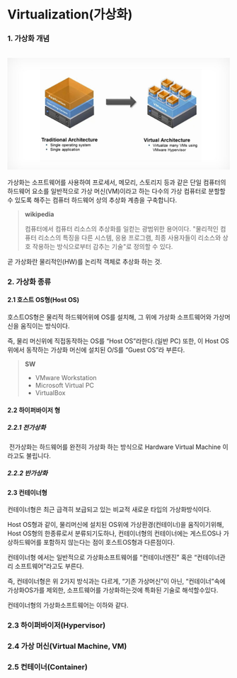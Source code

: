 # Virtualization(가상화)

### 1. 가상화 개념

​						![Docker](../image/virtualization.png)

가상화는 소프트웨어를 사용하여 프로세서, 메모리, 스토리지 등과 같은 단일 컴퓨터의 하드웨어 요소를 일반적으로 가상 머신(VM)이라고 하는 다수의 가상 컴퓨터로 분할할 수 있도록 해주는 컴퓨터 하드웨어 상의 추상화 계층을 구축합니다.

> **wikipedia**
>
> 컴퓨터에서 컴퓨터 리소스의 추상화를 일컫는 광범위한 용어이다. "물리적인 컴퓨터 리소스의 특징을 다른 시스템, 응용 프로그램, 최종 사용자들이 리소스와 상호 작용하는 방식으로부터 감추는 기술"로 정의할 수 있다.

곧 가상화란 물리적인(HW)를 논리적 객체로 추상화 하는 것.

### 2. 가상화 종류

#### 	2.1 호스트 OS형(Host OS)

호스트OS형은 물리적 하드웨어위에 OS를 설치해, 그 위에 가상화 소프트웨어와 가상머신을 움직이는 방식이다.

즉, 물리 머신위에 직접동작하는 OS를 “Host OS”라한다.(일반 PC) 또한, 이 Host OS위에서 동작하는 가상화 머신에 설치된 O/S를 “Guest OS”라 부른다.

> **SW**
>
> - VMware Workstation
> - Microsoft Virtual PC
> - VirtualBox



#### 2.2 하이퍼바이저 형

##### 	2.2.1 전가상화

​	전가상화는 하드웨어를 완전히 가상화 하는 방식으로 Hardware Virtual Machine 이라고도 불립니다.

##### 2.2.2 반가상화



#### 	2.3 컨테이너형

컨테이너형은 최근 급격히 보급되고 있는 비교적 새로운 타입의 가상화방식이다.

Host OS형과 같이, 물리머신에 설치된 OS위에 가상환경(컨테이너)을 움직이기위해, Host OS형의 한종류로서 분류되기도하나, 컨테이너형의 컨테이너에는 게스트OS나 가상하드웨어를 포함하지 않는다는 점이 호스트OS형과 다른점이다.

컨테이너형 에서는 일반적으로 가상화소프트웨어를 “컨테이너엔진” 혹은 “컨테이너관리 소프트웨어”라고도 부른다.

즉, 컨테이너형은 위 2가지 방식과는 다르게,  “기존 가상머신”이 아닌, “컨테이너”속에 가상화OS가를 제외한, 소프트웨어를 가상화하는것에 특화된 기술로 해석할수있다.

컨테이너형의 가상화소프트웨어는 이하와 같다.



### 2.3 하이퍼바이저(Hypervisor)



### 2.4 가상 머신(Virtual Machine, VM)



### 2.5 컨테이너(Container)